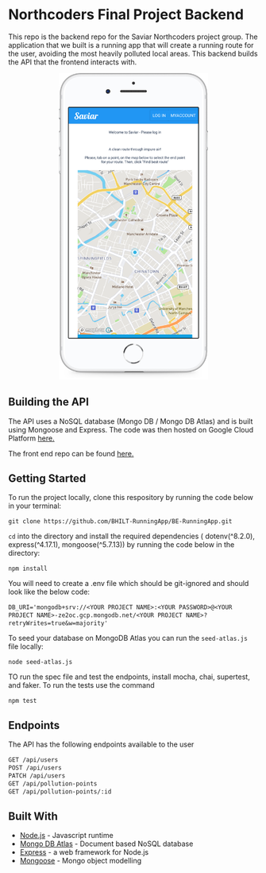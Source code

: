 # Northcoders Final Project Backend

This repo is the backend repo for the Saviar Northcoders project group. The application that we built is a running app that will create a running route for the user, avoiding the most heavily polluted local areas. This backend builds the API that the frontend interacts with.

<p align="center">
    <img alt="Screenshot" src="docs/screenshots/app-phone.png" width="300" />
</p>

## Building the API

The API uses a NoSQL database (Mongo DB / Mongo DB Atlas) and is built using Mongoose and Express. The code was then hosted on Google Cloud Platform [here.](https://project-bhilt.appspot.com/api/)

The front end repo can be found [here.](https://github.com/BHILT-RunningApp/Front-End-React-Native-XCode)

## Getting Started

To run the project locally, clone this respository by running the code below in your terminal:

    git clone https://github.com/BHILT-RunningApp/BE-RunningApp.git

`cd` into the directory and install the required dependencies ( dotenv(^8.2.0), express(^4.17.1), mongoose(^5.7.13)) by running the code below in the directory:

    npm install

You will need to create a .env file which should be git-ignored and should look like the below code:

    DB_URI='mongodb+srv://<YOUR PROJECT NAME>:<YOUR PASSWORD>@<YOUR PROJECT NAME>-ze2oc.gcp.mongodb.net/<YOUR PROJECT NAME>?retryWrites=true&w=majority'

To seed your database on MongoDB Atlas you can run the `seed-atlas.js` file locally:

    node seed-atlas.js

TO run the spec file and test the endpoints, install mocha, chai, supertest, and faker. To run the tests use the command

    npm test

## Endpoints

The API has the following endpoints available to the user

```
GET /api/users
POST /api/users
PATCH /api/users
GET /api/pollution-points
GET /api/pollution-points/:id

```

## Built With

- [Node.js](https://nodejs.org/en/) - Javascript runtime
- [Mongo DB Atlas](https://www.mongodb.com/cloud/atlas/lp/general/try?utm_source=google&utm_campaign=gs_emea_united%20kingdom_search_brand_atlas_desktop&utm_term=mongo%20db%20atlas&utm_medium=cpc_paid_search&utm_ad=e&_bt=335278754561&_bn=g&gclid=EAIaIQobChMI7-OYp6Ww5gIVRrDtCh0GSwHLEAAYASAAEgLtKvD_BwE) - Document based NoSQL database
- [Express](https://expressjs.com/) - a web framework for Node.js
- [Mongoose](https://mongoosejs.com/) - Mongo object modelling
